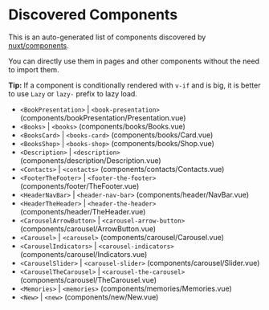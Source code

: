 # Discovered Components

This is an auto-generated list of components discovered by [nuxt/components](https://github.com/nuxt/components).

You can directly use them in pages and other components without the need to import them.

**Tip:** If a component is conditionally rendered with `v-if` and is big, it is better to use `Lazy` or `lazy-` prefix to lazy load.

- `<BookPresentation>` | `<book-presentation>` (components/bookPresentation/Presentation.vue)
- `<Books>` | `<books>` (components/books/Books.vue)
- `<BooksCard>` | `<books-card>` (components/books/Card.vue)
- `<BooksShop>` | `<books-shop>` (components/books/Shop.vue)
- `<Description>` | `<description>` (components/description/Description.vue)
- `<Contacts>` | `<contacts>` (components/contacts/Contacts.vue)
- `<FooterTheFooter>` | `<footer-the-footer>` (components/footer/TheFooter.vue)
- `<HeaderNavBar>` | `<header-nav-bar>` (components/header/NavBar.vue)
- `<HeaderTheHeader>` | `<header-the-header>` (components/header/TheHeader.vue)
- `<CarouselArrowButton>` | `<carousel-arrow-button>` (components/carousel/ArrowButton.vue)
- `<Carousel>` | `<carousel>` (components/carousel/Carousel.vue)
- `<CarouselIndicators>` | `<carousel-indicators>` (components/carousel/Indicators.vue)
- `<CarouselSlider>` | `<carousel-slider>` (components/carousel/Slider.vue)
- `<CarouselTheCarousel>` | `<carousel-the-carousel>` (components/carousel/TheCarousel.vue)
- `<Memories>` | `<memories>` (components/memories/Memories.vue)
- `<New>` | `<new>` (components/new/New.vue)

